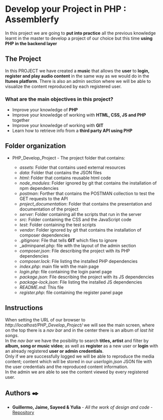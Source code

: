 # Develop your Project in PHP : Assemblerfy

In this project we are going to **put into practice** all the previous knowledge learnt in the master to develop a project of our choice but this time **using PHP in the backend layer**

## The Project

In this PROJECT we have created a **music** that allows the **user** to **login, register and play audio content** in the same way as we would do in the **Itunes platform**. There is also an admin section where we will be able to visualize the content reproduced by each registered user.

### What are the main objectives in this project?

- Improve your knowledge of **PHP**
- Improve your knowledge of working with **HTML, CSS, JS and PHP** together
- Improve your knowledge of working with **GIT**
- Learn how to retrieve info from a **third party API using PHP**

## Folder organization

- PHP_Develop_Project - The project folder that contains:

  - _assets_: Folder that contains used external resources
  - _data_: Folder that contains the JSON files
  - _html_: Folder that contains reusable html code
  - _node_modules_: Folder ignored by git that contains the installation of npm dependencies
  - _postman_: Forther that contains the POSTMAN collection to test the GET requests to the API
  - _project_documentation_: Folder that contains the presentation and documentation of the project
  - _server_: Folder containing all the scripts that run in the server
  - _src_: Folder containing the CSS and the JavaScript code
  - _test_: Folder containing the test scripts
  - _vendor_: Folder ignored by git that contains the installation of composer dependencies
  - _.gitignore_: File that tells **GIT** which files to ignore
  - _adminpanel.php: file with the layout of the admin section
  - _composer.json_: File describing the project with its PHP dependencies
  - _composer.lock_: File listing the installed PHP dependencies
  - _index.php_: main file with the main page
  - _login.php_: file containing the login panel page
  - _package.json_: File describing the project with its JS dependencies
  - _package-lock.json_: File listing the installed JS dependencies
  - _README.md_: This file
  - _register.php_: file containing the register panel page

## Instructions

When setting the URL of our browser to *http://localhost/PHP_Develop_Project/* we will see the main screen, where on the top there is a _nav bar_ and in the center there is an album of _last hit songs_.
<br>
In the _nav bar_ we have the posibility to search **titles, artist** and filter by **album, song or music video**; as well as **register** as a new user or **login** with an already registered **user or admin credentials**.
<br>
Only if we are successfully logged we will be able to reproduce the media content; content which will be stored in our _userlogin.json_ JSON file with the user credentials and the reproduced content information.
<br>
In the admin we are able to see the content viewed by every registered user.


## Authors ✒️

- **Guillermo, Jaime, Sayeed & Yulia** - _All the work of design and code_ - [Repository](https://code.assemblerschool.com/jaime-botet/develop-your-project-in-php)
